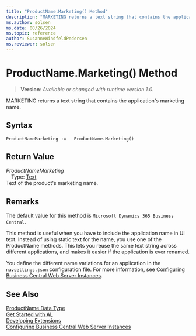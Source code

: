 ```yaml
---
title: "ProductName.Marketing() Method"
description: "MARKETING returns a text string that contains the application's marketing name."
ms.author: solsen
ms.date: 08/26/2024
ms.topic: reference
author: SusanneWindfeldPedersen
ms.reviewer: solsen
---
```

[//]: # (START>DO_NOT_EDIT)
[//]: # (IMPORTANT:Do not edit any of the content between here and the END>DO_NOT_EDIT.)
[//]: # (Any modifications should be made in the .xml files in the ModernDev repo.)
# ProductName.Marketing() Method
> **Version**: _Available or changed with runtime version 1.0._

MARKETING returns a text string that contains the application's marketing name.


## Syntax
```AL
ProductNameMarketing :=   ProductName.Marketing()
```

## Return Value
*ProductNameMarketing*  
&emsp;Type: [Text](../text/text-data-type.md)  
Text of the product's marketing name.


[//]: # (IMPORTANT: END>DO_NOT_EDIT)

## Remarks

The default value for this method is `Microsoft Dynamics 365 Business Central`.

This method is useful when you have to include the application name in UI text. Instead of using static text for the name, you use one of the ProductName methods. This lets you reuse the same text string across different applications, and makes it easier if the application is ever renamed.

You define the different name variations for an application in the `navsettings.json` configuration file. For more information, see [Configuring Business Central Web Server Instances](../../../administration/configure-web-server.md).

## See Also
[ProductName Data Type](productname-data-type.md)  
[Get Started with AL](../../devenv-get-started.md)  
[Developing Extensions](../../devenv-dev-overview.md)  
[Configuring Business Central Web Server Instances](../../../administration/configure-web-server.md)